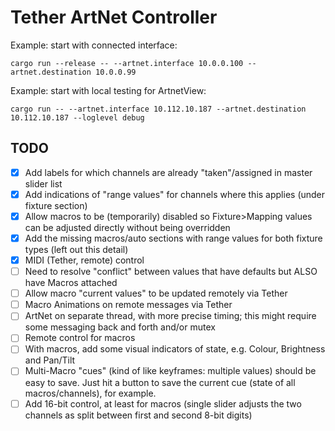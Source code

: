# Tether ArtNet Controller

Example: start with connected interface:
```
cargo run --release -- --artnet.interface 10.0.0.100 --artnet.destination 10.0.0.99
```

Example: start with local testing for ArtnetView:
```
cargo run -- --artnet.interface 10.112.10.187 --artnet.destination 10.112.10.187 --loglevel debug
```

## TODO
- [x] Add labels for which channels are already "taken"/assigned in master slider list
- [x] Add indications of "range values" for channels where this applies (under fixture section)
- [x] Allow macros to be (temporarily) disabled so Fixture>Mapping values can be adjusted directly without being overridden
- [x] Add the missing macros/auto sections with range values for both fixture types (left out this detail)
- [x] MIDI (Tether, remote) control
- [ ] Need to resolve "conflict" between values that have defaults but ALSO have Macros attached
- [ ] Allow macro "current values" to be updated remotely via Tether
- [ ] Macro Animations on remote messages via Tether
- [ ] ArtNet on separate thread, with more precise timing; this might require some messaging back and forth and/or mutex
- [ ] Remote control for macros
- [ ] With macros, add some visual indicators of state, e.g. Colour, Brightness and Pan/Tilt 
- [ ] Multi-Macro "cues" (kind of like keyframes: multiple values) should be easy to save. Just hit a button to save the current cue (state of all macros/channels), for example.
- [ ] Add 16-bit control, at least for macros (single slider adjusts the two channels as split between first and second 8-bit digits)
